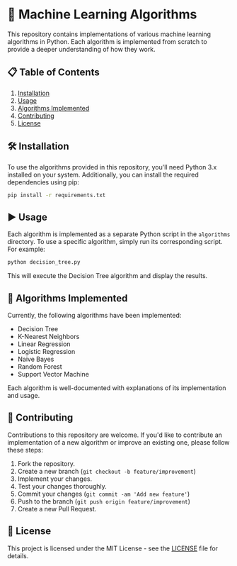 # 🤖 Machine Learning Algorithms

This repository contains implementations of various machine learning algorithms in Python. Each algorithm is implemented from scratch to provide a deeper understanding of how they work.

## 📋 Table of Contents

1. [Installation](#installation)
2. [Usage](#usage)
3. [Algorithms Implemented](#algorithms-implemented)
4. [Contributing](#contributing)
5. [License](#license)

## 🛠️ Installation

To use the algorithms provided in this repository, you'll need Python 3.x installed on your system. Additionally, you can install the required dependencies using pip:

```bash
pip install -r requirements.txt
```

## ▶️ Usage

Each algorithm is implemented as a separate Python script in the `algorithms` directory. To use a specific algorithm, simply run its corresponding script. For example:

```bash
python decision_tree.py
```
This will execute the Decision Tree algorithm and display the results.

## 🧠 Algorithms Implemented

Currently, the following algorithms have been implemented:

- Decision Tree
- K-Nearest Neighbors
- Linear Regression
- Logistic Regression
- Naive Bayes
- Random Forest
- Support Vector Machine

Each algorithm is well-documented with explanations of its implementation and usage.

## 🤝 Contributing

Contributions to this repository are welcome. If you'd like to contribute an implementation of a new algorithm or improve an existing one, please follow these steps:

1. Fork the repository.
2. Create a new branch (`git checkout -b feature/improvement`)
3. Implement your changes.
4. Test your changes thoroughly.
5. Commit your changes (`git commit -am 'Add new feature'`)
6. Push to the branch (`git push origin feature/improvement`)
7. Create a new Pull Request.

## 📄 License

This project is licensed under the MIT License - see the [LICENSE](LICENSE) file for details.
